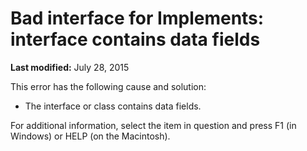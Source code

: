 
# Bad interface for Implements: interface contains data fields

 **Last modified:** July 28, 2015

This error has the following cause and solution:




- The interface or class contains data fields.
    

For additional information, select the item in question and press F1 (in Windows) or HELP (on the Macintosh).
